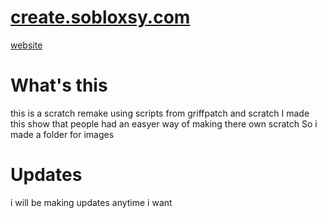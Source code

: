 # [create.sobloxsy.com](create.sobloxsy.com)
[website](create.sobloxsy.com)

# What's this
this is a scratch remake using scripts from griffpatch and scratch 
I made this show that people had an easyer way of making there own scratch
So i made a folder for images
 
 # Updates
 i will be making updates anytime i want
